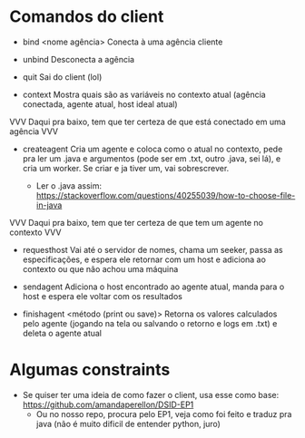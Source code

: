 # Comandos do client

- bind <nome agência>
Conecta à uma agência cliente

- unbind
Desconecta a agência

- quit
Sai do client (lol)

- context
Mostra quais são as variáveis no contexto atual (agência conectada, agente atual, host ideal atual)

VVV Daqui pra baixo, tem que ter certeza de que está conectado em uma agência VVV 

- createagent <nome agente> 
Cria um agente e coloca como o atual no contexto, pede pra ler um .java e argumentos (pode ser em .txt, outro .java, sei lá), e cria um worker. Se criar e ja tiver um, vai sobrescrever.
    - Ler o .java assim: https://stackoverflow.com/questions/40255039/how-to-choose-file-in-java

VVV Daqui pra baixo, tem que ter certeza de que tem um agente no contexto VVV 

- requesthost
Vai até o servidor de nomes, chama um seeker, passa as especificações, e espera ele retornar com um host e adiciona ao contexto ou 
que não achou uma máquina 

- sendagent
Adiciona o host encontrado ao agente atual, manda para o host e espera ele voltar com os resultados

- finishagent <método (print ou save)> 
Retorna os valores calculados pelo agente (jogando na tela ou salvando o retorno e logs em .txt) e deleta o agente atual


# Algumas constraints 

- Se quiser ter uma ideia de como fazer o client, usa esse como base: https://github.com/amandaperellon/DSID-EP1
    - Ou no nosso repo, procura pelo EP1, veja como foi feito e traduz pra java (não é muito dificil de entender python, juro)